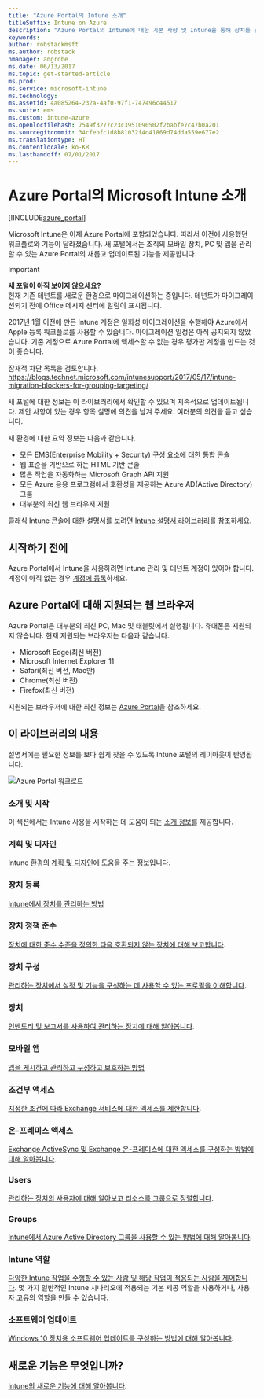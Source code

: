 ```yaml
---
title: "Azure Portal의 Intune 소개"
titleSuffix: Intune on Azure
description: "Azure Portal의 Intune에 대한 기본 사항 및 Intune을 통해 장치를 관리하는 방법을 알아봅니다.\""
keywords: 
author: robstackmsft
ms.author: robstack
nmanager: angrobe
ms.date: 06/13/2017
ms.topic: get-started-article
ms.prod: 
ms.service: microsoft-intune
ms.technology: 
ms.assetid: 4a085264-232a-4af0-97f1-747496c44517
ms.suite: ems
ms.custom: intune-azure
ms.openlocfilehash: 7549f3277c23c3951090502f2babfe7c47b0a201
ms.sourcegitcommit: 34cfebfc1d8b81032f4d41869d74dda559e677e2
ms.translationtype: HT
ms.contentlocale: ko-KR
ms.lasthandoff: 07/01/2017
---
```

# <a name="introduction-to-microsoft-intune-in-the-azure-portal"></a>Azure Portal의 Microsoft Intune 소개


[!INCLUDE[azure_portal](./includes/azure_portal.md)]

Microsoft Intune은 이제 Azure Portal에 포함되었습니다. 따라서 이전에 사용했던 워크플로와 기능이 달라졌습니다.
새 포털에서는 조직의 모바일 장치, PC 및 앱을 관리할 수 있는 Azure Portal의 새롭고 업데이트된 기능을 제공합니다.

> [!IMPORTANT]
> **새 포털이 아직 보이지 않으세요?**<br>
> 현재 기존 테넌트를 새로운 환경으로 마이그레이션하는 중입니다. 테넌트가 마이그레이션되기 전에 Office 메시지 센터에 알림이 표시됩니다.
>
> 2017년 1월 이전에 만든 Intune 계정은 일회성 마이그레이션을 수행해야 Azure에서 Apple 등록 워크플로를 사용할 수 있습니다. 마이그레이션 일정은 아직 공지되지 않았습니다. 기존 계정으로 Azure Portal에 액세스할 수 없는 경우 평가판 계정을 만드는 것이 좋습니다.
>
> 잠재적 차단 목록을 검토합니다. https://blogs.technet.microsoft.com/intunesupport/2017/05/17/intune-migration-blockers-for-grouping-targeting/


새 포털에 대한 정보는 이 라이브러리에서 확인할 수 있으며 지속적으로 업데이트됩니다. 제안 사항이 있는 경우 항목 설명에 의견을 남겨 주세요. 여러분의 의견을 듣고 싶습니다.

새 환경에 대한 요약 정보는 다음과 같습니다.

- 모든 EMS(Enterprise Mobility + Security) 구성 요소에 대한 통합 콘솔
- 웹 표준을 기반으로 하는 HTML 기반 콘솔
- 많은 작업을 자동화하는 Microsoft Graph API 지원
- 모든 Azure 응용 프로그램에서 호환성을 제공하는 Azure AD(Active Directory) 그룹
- 대부분의 최신 웹 브라우저 지원

클래식 Intune 콘솔에 대한 설명서를 보려면 [Intune 설명서 라이브러리](https://docs.microsoft.com/intune-classic/)를 참조하세요.

## <a name="before-you-start"></a>시작하기 전에

Azure Portal에서 Intune을 사용하려면 Intune 관리 및 테넌트 계정이 있어야 합니다. 계정이 아직 없는 경우 [계정에 등록](https://portal.office.com/Signup/Signup.aspx?OfferId=40BE278A-DFD1-470a-9EF7-9F2596EA7FF9&dl=INTUNE_A&ali=1#0%20)하세요.

## <a name="supported-web-browsers-for-the-azure-portal"></a>Azure Portal에 대해 지원되는 웹 브라우저

Azure Portal은 대부분의 최신 PC, Mac 및 태블릿에서 실행됩니다. 휴대폰은 지원되지 않습니다.
현재 지원되는 브라우저는 다음과 같습니다.

- Microsoft Edge(최신 버전)
- Microsoft Internet Explorer 11
- Safari(최신 버전, Mac만)
- Chrome(최신 버전)
- Firefox(최신 버전)

지원되는 브라우저에 대한 최신 정보는 [Azure Portal](https://docs.microsoft.com/azure/azure-preview-portal-supported-browsers-devices)을 참조하세요.

## <a name="whats-in-this-library"></a>이 라이브러리의 내용

설명서에는 필요한 정보를 보다 쉽게 찾을 수 있도록 Intune 포털의 레이아웃이 반영됩니다.

![Azure Portal 워크로드](./media/azure-portal-workloads.png)

### <a name="introduction-and-get-started"></a>소개 및 시작
이 섹션에서는 Intune 사용을 시작하는 데 도움이 되는 [소개 정보](introduction-intune.md)를 제공합니다.
### <a name="plan-and-design"></a>계획 및 디자인
Intune 환경의 [계획 및 디자인](/intune-classic/plan-design/introduction)에 도움을 주는 정보입니다.
### <a name="device-enrollment"></a>장치 등록
[Intune에서 장치를 관리하는 방법](device-enrollment.md)
### <a name="device-compliance"></a>장치 정책 준수
[장치에 대한 준수 수준을 정의한 다음 호환되지 않는 장치에 대해 보고합니다](device-compliance.md).
### <a name="device-configuration"></a>장치 구성
[관리하는 장치에서 설정 및 기능을 구성하는 데 사용할 수 있는 프로필을 이해합니다](device-profiles.md).
### <a name="devices"></a>장치
[인벤토리 및 보고서를 사용하여 관리하는 장치에 대해 알아봅니다](device-management.md).
### <a name="mobile-apps"></a>모바일 앱
[앱을 게시하고 관리하고 구성하고 보호하는 방법](app-management.md)
### <a name="conditional-access"></a>조건부 액세스
[지정한 조건에 따라 Exchange 서비스에 대한 액세스를 제한합니다](conditional-access.md).
### <a name="on-premises-access"></a>온-프레미스 액세스
[Exchange ActiveSync 및 Exchange 온-프레미스에 대한 액세스를 구성하는 방법에 대해 알아봅니다](/intune-classic/deploy-use/mobile-device-management-with-exchange-activesync-and-microsoft-intune).
### <a name="users"></a>Users
[관리하는 장치의 사용자에 대해 알아보고 리소스를 그룹으로 정렬합니다](user-management.md).
### <a name="groups"></a>Groups
[Intune에서 Azure Active Directory 그룹을 사용할 수 있는 방법에 대해 알아봅니다](groups-get-started.md).
### <a name="intune-roles"></a>Intune 역할
[다양한 Intune 작업을 수행할 수 있는 사람 및 해당 작업이 적용되는 사람을 제어합니다](role-based-access-control.md). 몇 가지 일반적인 Intune 시나리오에 적용되는 기본 제공 역할을 사용하거나, 사용자 고유의 역할을 만들 수 있습니다.
### <a name="software-updates"></a>소프트웨어 업데이트
[Windows 10 장치용 소프트웨어 업데이트를 구성하는 방법에 대해 알아봅니다](windows-update-for-business-configure.md).



## <a name="whats-new"></a>새로운 기능은 무엇입니까?

[Intune의 새로운 기능에 대해 알아봅니다](whats-new.md).
